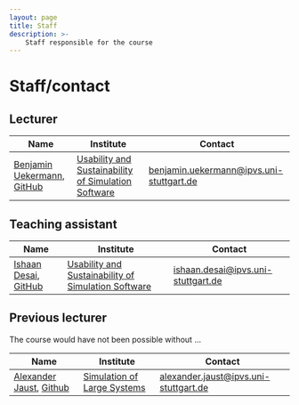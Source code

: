 ```yaml
---
layout: page
title: Staff
description: >-
    Staff responsible for the course
---
```


# Staff/contact

## Lecturer

| Name | Institute | Contact |
|----- | --------- | ------- |
| [Benjamin Uekermann](https://www.ipvs.uni-stuttgart.de/institute/team/Uekermann-00001/), [GitHub](https://github.com/uekerman) | [Usability and Sustainability of Simulation Software](https://www.ipvs.uni-stuttgart.de/departments/us3/) | [benjamin.uekermann@ipvs.uni-stuttgart.de](mailto:benjamin.uekermann@ipvs.uni-stuttgart.de) |

## Teaching assistant

| Name | Institute | Contact |
|----- | --------- | ------- |
 [Ishaan Desai](https://www.ipvs.uni-stuttgart.de/institute/team/Desai/), [GitHub](https://github.com/IshaanDesai) | [Usability and Sustainability of Simulation Software](https://www.ipvs.uni-stuttgart.de/departments/us3/) | [ishaan.desai@ipvs.uni-stuttgart.de](mailto:ishaan.desai@ipvs.uni-stuttgart.de) |
 
## Previous lecturer 

The course would have not been possible without ...

| Name | Institute | Contact |
|----- | --------- | ------- |
 [Alexander Jaust](https://www.ipvs.uni-stuttgart.de/de/institut/team/Jaust-00001/), [Github](https://github.com/ajaust) | [Simulation of Large Systems](https://www.ipvs.uni-stuttgart.de/departments/sgs/) | [alexander.jaust@ipvs.uni-stuttgart.de](mailto:alexander.jaust@ipvs.uni-stuttgart.de) |
